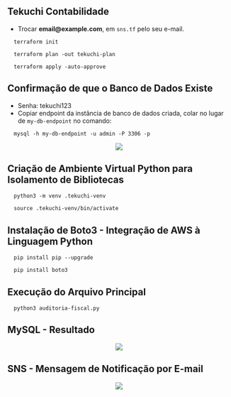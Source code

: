 ## Tekuchi Contabilidade

- Trocar **email@[]()example.com**, em `sns.tf` pelo seu e-mail.

```
  terraform init
```
```
  terraform plan -out tekuchi-plan
```
```
  terraform apply -auto-approve
```
## Confirmação de que o Banco de Dados Existe
- Senha: tekuchi123
- Copiar endpoint da instância de banco de dados criada, colar no lugar de `my-db-endpoint` no comando:
```
  mysql -h my-db-endpoint -u admin -P 3306 -p
```
<p align="center">
  <img src="https://github.com/user-attachments/assets/c31caf37-feb1-416a-a3c4-12e4a75aca8f">
</p>

## Criação de Ambiente Virtual Python para Isolamento de Bibliotecas
```
  python3 -m venv .tekuchi-venv
```
```
  source .tekuchi-venv/bin/activate
```
## Instalação de Boto3 - Integração de AWS à Linguagem Python
```
  pip install pip --upgrade
```
```
  pip install boto3
```
## Execução do Arquivo Principal
```
  python3 auditoria-fiscal.py
```
## MySQL - Resultado
<p align="center">
  <img src="https://github.com/user-attachments/assets/6e232ede-caa3-45dc-8332-75b74ba5d736">
</p>

## SNS - Mensagem de Notificação por E-mail
<p align="center">
  <img src="https://github.com/user-attachments/assets/1bacde6d-dc06-469e-8b8a-d818e8e91240">
</p>
